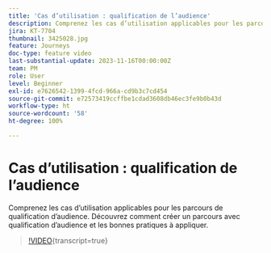 ```yaml
---
title: 'Cas d’utilisation : qualification de l’audience'
description: Comprenez les cas d’utilisation applicables pour les parcours de qualification d’audience. Découvrez comment créer un parcours avec qualification d’audience et les bonnes pratiques à appliquer.
jira: KT-7704
thumbnail: 3425028.jpg
feature: Journeys
doc-type: feature video
last-substantial-update: 2023-11-16T00:00:00Z
team: PM
role: User
level: Beginner
exl-id: e7626542-1399-4fcd-966a-cd9b3c7cd454
source-git-commit: e72573419ccffbe1cdad3608db46ec3fe9b0b43d
workflow-type: ht
source-wordcount: '58'
ht-degree: 100%

---
```


# Cas d’utilisation : qualification de l’audience

Comprenez les cas d’utilisation applicables pour les parcours de qualification d’audience. Découvrez comment créer un parcours avec qualification d’audience et les bonnes pratiques à appliquer.

>[!VIDEO](https://video.tv.adobe.com/v/3425028?quality=12&learn=on){transcript=true}
